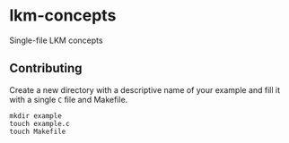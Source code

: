 # lkm-concepts
Single-file LKM concepts

## Contributing

Create a new directory with a descriptive name of your example and fill it with a single `C` file and Makefile.

```
mkdir example
touch example.c
touch Makefile
```
